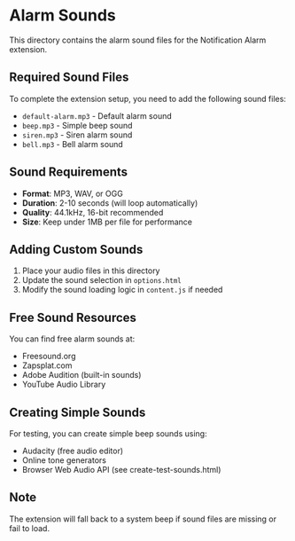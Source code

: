 # Alarm Sounds

This directory contains the alarm sound files for the Notification Alarm extension.

## Required Sound Files

To complete the extension setup, you need to add the following sound files:

- `default-alarm.mp3` - Default alarm sound
- `beep.mp3` - Simple beep sound
- `siren.mp3` - Siren alarm sound
- `bell.mp3` - Bell alarm sound

## Sound Requirements

- **Format**: MP3, WAV, or OGG
- **Duration**: 2-10 seconds (will loop automatically)
- **Quality**: 44.1kHz, 16-bit recommended
- **Size**: Keep under 1MB per file for performance

## Adding Custom Sounds

1. Place your audio files in this directory
2. Update the sound selection in `options.html`
3. Modify the sound loading logic in `content.js` if needed

## Free Sound Resources

You can find free alarm sounds at:
- Freesound.org
- Zapsplat.com
- Adobe Audition (built-in sounds)
- YouTube Audio Library

## Creating Simple Sounds

For testing, you can create simple beep sounds using:
- Audacity (free audio editor)
- Online tone generators
- Browser Web Audio API (see create-test-sounds.html)

## Note

The extension will fall back to a system beep if sound files are missing or fail to load.
